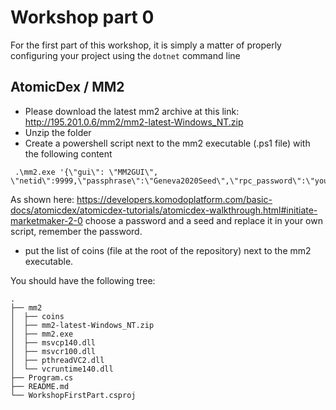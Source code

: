 # Workshop part 0

For the first part of this workshop, it is simply a matter of properly configuring your project using the `dotnet` command line

## AtomicDex / MM2

- Please download the latest mm2 archive at this link: http://195.201.0.6/mm2/mm2-latest-Windows_NT.zip
- Unzip the folder
- Create a powershell script next to the mm2 executable (.ps1 file) with the following content

```pwsh
 .\mm2.exe '{\"gui\": \"MM2GUI\", \"netid\":9999,\"passphrase\":\"Geneva2020Seed\",\"rpc_password\":\"your_passphrase_here\"}'
```

As shown here: https://developers.komodoplatform.com/basic-docs/atomicdex/atomicdex-tutorials/atomicdex-walkthrough.html#initiate-marketmaker-2-0 choose a password and a seed and replace it in your own script, remember the password.

- put the list of coins (file at the root of the repository) next to the mm2 executable.

You should have the following tree:

```                
.
├── mm2
│  ├── coins
│  ├── mm2-latest-Windows_NT.zip
│  ├── mm2.exe
│  ├── msvcp140.dll
│  ├── msvcr100.dll
│  ├── pthreadVC2.dll
│  └── vcruntime140.dll
├── Program.cs
├── README.md
└── WorkshopFirstPart.csproj
```



